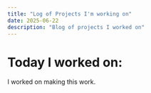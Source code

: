 ```yaml
---
title: "Log of Projects I'm working on"
date: 2025-06-22
description: "Blog of projects I worked on"
---
```

# Today I worked on:
I worked on making this work.
